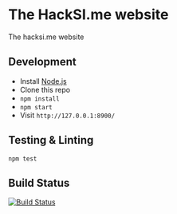 The HackSI.me website
=====================

The hacksi.me website

Development
-----------

   * Install [Node.js](http://nodejs.org/)
   * Clone this repo
   * `npm install`
   * `npm start`
   * Visit `http://127.0.0.1:8900/`

Testing & Linting
-----------------

`npm test`

Build Status
------------

[![Build Status](https://travis-ci.org/HackSI/site.png?branch=master)](https://travis-ci.org/HackSI/site)
